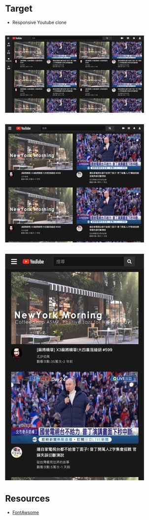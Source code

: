 # Target
* Responsive Youtube clone

<img src="../../images/YT-1.png" width="450px" style="margin-top: 20px"></img>

<img src="../../images/YT-2.png" width="450px" style="margin-top: 20px"></img>

<img src="../../images/YT-3.png" width="450px" style="margin-top: 20px"></img>

# Resources
* [FontAwsome](https://fontawesome.com/)